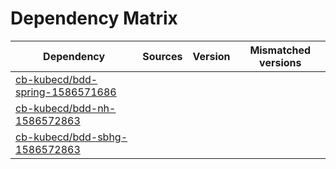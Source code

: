 # Dependency Matrix

Dependency | Sources | Version | Mismatched versions
---------- | ------- | ------- | -------------------
[cb-kubecd/bdd-spring-1586571686](https://github.com/cb-kubecd/bdd-spring-1586571686.git) |  | []() | 
[cb-kubecd/bdd-nh-1586572863](https://github.com/cb-kubecd/bdd-nh-1586572863.git) |  | []() | 
[cb-kubecd/bdd-sbhg-1586572863](https://github.com/cb-kubecd/bdd-sbhg-1586572863.git) |  | []() | 
